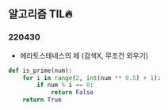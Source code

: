 ## 알고리즘 TIL🔥
### 220430
- 에라토스테네스의 체 (검색X, 무조건 외우기)
```python
def is_prime(num):
    for i in range(2, int(num ** 0.5) + 1):
        if num % i == 0:
            return False
    return True
```
